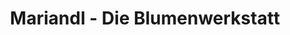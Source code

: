 ---
title: "Mariandl - Die Blumenwerkstatt"
url: /kelheim/mariandl-die-blumenwerkstatt/
shop: Blumen
---